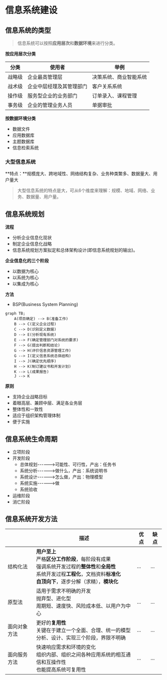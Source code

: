# 信息系统建设

## 信息系统的类型

> 信息系统可以按照**应用层次**和**数据环境**来进行分类。

**按应用层次分类**
    
|分类  |使用者    |举例   |
|---|---|---|
|战略级|企业最高管理层|决策系统、商业智能系统|
|战术级|企业中层经理及其管理部门|客户关系系统|
|操作级|服务型企业的业务部门|订单录入、课程管理|
|事务级|企业的管理业务人员|单据审批|

**按数据环境分类**

* 数据文件
* 应用数据库
* 主题数据库
* 信息检索系统

### 大型信息系统

**特点：**规模庞大、跨地域性、网络结构复杂、业务种类繁多、数据量大、用户量大

> 大型信息系统的特点是大，可从6个维度来理解：规模、地域、网络、业务、数据量、用户量。

## 信息系统规划

**流程**

* 分析企业信息化现状
* 制定企业信息化战略
* 信息系统规划方案拟定和总体架构设计(即信息系统规划的输出)。

**企业信息化的三个阶段**

* 以数据为核心
* 以系统为核心
* 以集成为核心

**方法**

* BSP(Business System Planning)
```mermaid
graph TB;
    A(项目确定) --> B(准备工作)
    B --> C(定义企业过程)
    C --> D(识别定义数据)
    D --> E(分析现有系统)
    E --> F(确定管理部门对系统的要求)
    F --> G(提出判断和结论)
    G --> H(评价信息资源管理工作)
    G --> I(定义信息系统总体结构)
    I --> J(确定优先顺序)
    H --> K(制订建议书和开发计划)
    K --> L(成果报告)
    J --> K
```

**原则**

* 支持企业战略目标
* 着眼高层、兼顾中层、满足各业务层
* 整体性和一致性
* 适应于组织架构管理体制
* 便于实施

## 信息系统生命周期

* 立项阶段
* 开发阶段
    * 总体规划------>可能性、可行性，产出：任务书
    * 系统分析------>做什么，产出：系统说明书
    * 系统设计------>怎么做，产出：物理模型
    * 系统实施------>做
    * 系统验收
* 运维阶段
* 消亡阶段

## 信息系统开发方法

| |描述  |优点   |  缺点|
|---|---|---|---|
|结构化法|**用户至上**<br />严格**区分工作阶段**，每阶段有成果<br />强调系统开发过程的**整体性**和**全局性**<br />系统开发过程**工程化**，文档资料**标准化**<br />**自顶向下**，逐步分解（求精），**模块化**|... |... |
|原型法|适用于需求不明确的开发<br />抛弃型、进化型<br />周期短、速度快、风险成本低、以用户为中心|... |... |
|面向对象方法|更好的**复用性**<br />关键在于建立一个全面、合理、统一的模型<br />分析、设计、实现三个阶段，界限不明确|... |... |
|面向服务方法|快速响应需求和环境的变化<br />组织内部、组织之间各种应用系统的相互通信和互操作性<br />也能提高系统可复用性|... |... |